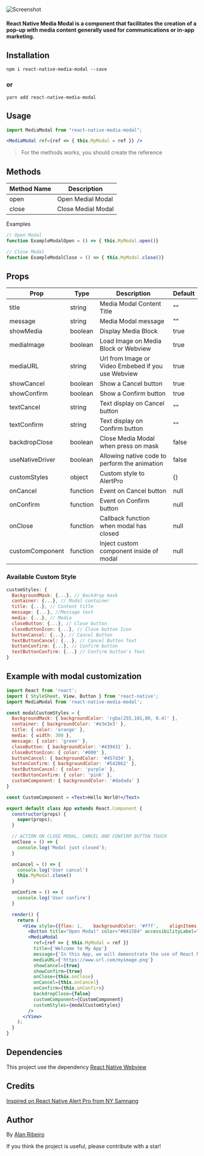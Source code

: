 ![Screenshot](https://github.com/zapcriativo/react-native-media-modal/blob/main/screenshots/rn_media_modal.png?raw=true)

#### React Native Media Modal is a component that facilitates the creation of a pop-up with media content generally used for communications or in-app marketing.

## Installation

```
npm i react-native-media-modal --save
```
### or

```
yarn add react-native-media-modal
```
## Usage

```jsx
import MediaModal from "react-native-media-modal";
```

```jsx
<MediaModal ref={ref => { this.MyModal = ref }} />
```

> For the methods works, you should create the reference
                
## Methods

| Method Name | Description        |
| ----------- | ------------------ |
| open        | Open Medial Modal  |
| close       | Close Medial Modal |

Examples

```jsx
// Open Modal
function ExampleModalOpen = () => { this.MyModal.open()}

// Close Modal
function ExampleModalClose = () => { this.MyModal.close()}

```

## Props

| Prop             | Type     | Description                                              | Default                    |
| ---------------- | -------- | -------------------------------------------------------- | -------------------------- |
| title            | string   | Media Modal Content Title                                | ""                         |
| message          | string   | Media Modal message                                      | ""                         |
| showMedia        | boolean  | Display Media Block                                      | true                       |
| mediaImage       | boolean  | Load Image on Media Block or Webview                     | true                       |
| mediaURL         | string   | Url from Image or Video Embebed if you use Webview       | true                       |
| showCancel       | boolean  | Show a Cancel button                                     | true                       |
| showConfirm      | boolean  | Show a Confirm button                                    | true                       |
| textCancel       | string   | Text display on Cancel button                            | ""                         |
| textConfirm      | string   | Text display on Confirm button                           | ""                         |
| backdropClose    | boolean  | Close Media Modal when press on mask                     | false                      |
| useNativeDriver  | boolean  | Allowing native code to perform the animation            | false                      |
| customStyles     | object   | Custom style to AlertPro                                 | {}                         |
| onCancel         | function | Event on Cancel button                                   | null                       |
| onConfirm        | function | Event on Confirm button                                  | null                       |
| onClose          | function | Callback function when modal has closed                  | null                       |
| customComponent  | function | Inject custom component inside of modal                  | null                       |

### Available Custom Style

```jsx
customStyles: {
  BackgroundMask: {...}, // Backdrop mask 
  container: {...}, // Modal container 
  title: {...}, // Content title
  message: {...}, //Message text
  media: {...}, // Media 
  closeButton: {...}, // Close button
  closeButtonIcon: {...}, // Close button Icon
  buttonCancel: {...}, // Cancel Button
  textButtonCancel: {...}, // Cancel Button Text
  buttonConfirm: {...}, // Confirm button
  textButtonConfirm: {...} // Confirm button's Text
}
```

## Example with modal customization 
```jsx
import React from 'react';
import { StyleSheet, View, Button } from 'react-native';
import MediaModal from 'react-native-media-modal';

const modalCustomStyles = {
  BackgroundMask: { backgroundColor: 'rgba(255,101,80, 0.4)' },
  container: { backgroundColor: '#e3e3e3' },
  title: { color: 'orange' },
  media: { width: 300 },
  message: { color: 'green' },
  closeButton: { backgroundColor: '#439431' },
  closeButtonIcon: { color: '#000' },
  buttonCancel: { backgroundColor: '#457d34' },
  buttonConfirm: { backgroundColor: '#542862' },
  textButtonCancel: { color: 'purple' },
  textButtonConfirm: { color: 'pink' },
  customComponent: { backgroundColor: '#dadada' }
}

const CustomComponent = <Text>Hello World!</Text>

export default class App extends React.Component {
  constructor(props) {
    super(props);
  }

  // ACTION ON CLOSE MODAL, CANCEL AND CONFIRM BUTTON TOUCH
  onClose = () => {
    console.log('Modal just closed');
  }

  onCancel = () => {
    console.log('User cancel')
    this.MyModal.close()
  }

  onConfirm = () => {
    console.log('User confirm')
  }

  render() {
    return (
      <View style={{flex: 1,    backgroundColor: '#fff',    alignItems: 'center',    justifyContent: 'center'}}>
        <Button title="Open Modal" color="#841584" accessibilityLabel="Learn more about this purple button" onPress={() => this.MyModal.open()} />
        <MediaModal
          ref={ref => { this.MyModal = ref }}
          title={'Welcome to My App'}
          message={'In this App, we will demonstrate the use of React Native Media Modal'}
          mediaURL={'https://www.url.com/myimage.png'}
          showCancel={true}
          showConfirm={true}
          onClose={this.onClose}
          onCancel={this.onCancel}
          onConfirm={this.onConfirm}
          backdropClose={false}
          customComponent={CustomComponent}
          customStyles={modalCustomStyles}
        />
      </View>
    );
  }
}
```

## Dependencies 
This project use the dependency [React Native Webview](https://github.com/react-native-webview/react-native-webview "React Native Webview")

## Credits 
[Inspired on React Native Alert Pro from NY Samnang](https://github.com/nysamnang/react-native-alert-pro "Inspired on React Native Alert Pro from NY Samnang")

## Author
By [Alan Ribeiro](https://github.com/zapcriativo "Alan Ribeiro")

If you think the project is useful, please contribute with a star!

